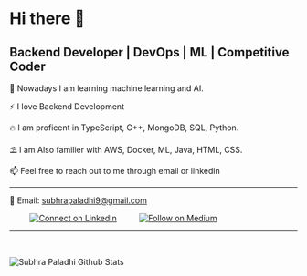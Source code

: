 # Hi there 👋

## Backend Developer | DevOps | ML | Competitive Coder

🔭 Nowadays I am learning machine learning and AI.

⚡  I love Backend Development 

:fire: I am proficent in TypeScript, C++, MongoDB, SQL, Python.
 
:parasol_on_ground: I am Also familier with AWS, Docker, ML, Java, HTML, CSS.

:mailbox: Feel free to reach out to me through email or linkedin



--- 

:email: Email: subhrapaladhi9@gmail.com

&nbsp;&nbsp;&nbsp;&nbsp;&nbsp;&nbsp;&nbsp;&nbsp;&nbsp;[![Connect on LinkedIn](https://img.shields.io/badge/--linkedin?label=LinkedIn&logo=LinkedIn&style=social)](https://www.linkedin.com/in/subhrapaladhi/)
&nbsp;&nbsp;&nbsp;&nbsp;&nbsp;&nbsp;&nbsp;&nbsp;&nbsp;[![Follow on Medium](https://img.shields.io/badge/--Medium?label=Medium&logo=Medium&style=social)](https://medium.com/@subhrapaladhi9)

--- 

<br>

![Subhra Paladhi Github Stats](https://github-readme-stats.vercel.app/api?username=subhrapaladhi&show_icons=true)
